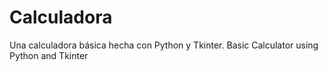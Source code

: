# Calculadora
Una calculadora básica hecha con Python y Tkinter.
Basic Calculator using Python and Tkinter
